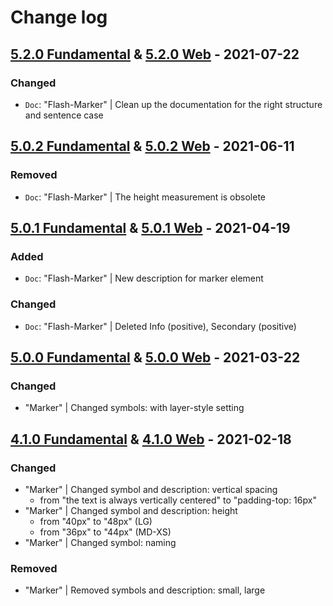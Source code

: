 # Change log

## [5.2.0 Fundamental](https://github.com/cake-hub/schwarz-sketch/tree/v5.2.0) & [5.2.0 Web](https://github.com/cake-hub/schwarz-web-sketch/tree/v5.2.0) - 2021-07-22

### Changed

* `Doc`: "Flash-Marker" | Clean up the documentation for the right structure and sentence case


## [5.0.2 Fundamental](https://github.com/cake-hub/schwarz-sketch/tree/v5.0.2) & [5.0.2 Web](https://github.com/cake-hub/schwarz-web-sketch/tree/v5.0.2) - 2021-06-11

### Removed

* `Doc`: "Flash-Marker" | The height measurement is obsolete


## [5.0.1 Fundamental](https://github.com/cake-hub/schwarz-sketch/tree/v5.0.1) & [5.0.1 Web](https://github.com/cake-hub/schwarz-web-sketch/tree/v5.0.1) - 2021-04-19

### Added

* `Doc`: "Flash-Marker" | New description for marker element

### Changed

* `Doc`: "Flash-Marker" | Deleted Info (positive), Secondary (positive)


## [5.0.0 Fundamental](https://github.com/cake-hub/schwarz-sketch/tree/v5.0.0) & [5.0.0 Web](https://github.com/cake-hub/schwarz-web-sketch/tree/v5.0.0) - 2021-03-22

### Changed

* "Marker" | Changed symbols: with layer-style setting


## [4.1.0 Fundamental](https://github.com/cake-hub/schwarz-sketch/tree/v4.1.0) & [4.1.0 Web](https://github.com/cake-hub/schwarz-web-sketch/tree/v4.1.0) - 2021-02-18

### Changed

* "Marker" | Changed symbol and description: vertical spacing
  * from "the text is always vertically centered" to "padding-top: 16px"
* "Marker" | Changed symbol and description: height
  * from "40px" to "48px" (LG)
  * from "36px" to "44px" (MD-XS)
* "Marker" | Changed symbol: naming

### Removed

* "Marker" | Removed symbols and description: small, large

